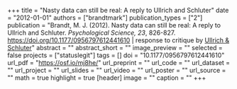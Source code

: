 +++
title = "Nasty data can still be real: A reply to Ullrich and Schluter"
date = "2012-01-01"
authors = ["brandtmark"]
publication_types = ["2"]
publication = "Brandt, M. J. (2012). Nasty data can still be real: A reply to Ullrich and Schluter. *Psychological Science, 23*, 826-827. https://doi.org/10.1177/0956797612441610 | response to critique by [Ullrich & Schluter](https://osf.io/fpukc/)"
abstract = ""
abstract_short = ""
image_preview = ""
selected = false
projects = ["statuslegit"]
tags = []
doi = "10.1177/0956797612441610"
url_pdf = "https://osf.io/mj8he/"
url_preprint = ""
url_code = ""
url_dataset = ""
url_project = ""
url_slides = ""
url_video = ""
url_poster = ""
url_source = ""
math = true
highlight = true
[header]
image = ""
caption = ""
+++
